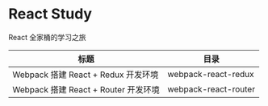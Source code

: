 # React Study
React 全家桶的学习之旅

|标题                                    |目录                 |
|----------------------------------------|---------------------|
|Webpack 搭建 React + Redux 开发环境      |webpack-react-redux  |
|Webpack 搭建 React + Router 开发环境     |webpack-react-router |
